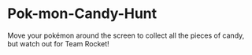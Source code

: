 # Pok-mon-Candy-Hunt
Move your pokémon around the screen to collect all the pieces of candy, but watch out for Team Rocket!
